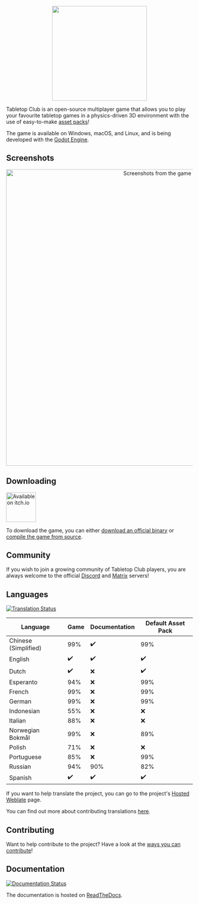 <p align="center">
  <img src="tabletop_club_logo.svg" width="256"><br>
</p>

Tabletop Club is an open-source multiplayer game that allows you to play your
favourite tabletop games in a physics-driven 3D environment with the use of
easy-to-make
[asset packs](https://tabletop-club.readthedocs.io/en/stable/custom_assets/asset_packs/index.html)!

The game is available on Windows, macOS, and Linux, and is being developed with
the [Godot Engine](https://godotengine.org/).

## Screenshots

<p align="center">
  <img src="screenshots.jpg" alt="Screenshots from the game" width="800">
</p>

## Downloading

<p>
  <a href="https://drwhut.itch.io/tabletop-club"><img src="https://static.itch.io/images/badge-color.svg" alt="Available on itch.io" height="80"></a>
</p>

To download the game, you can either
[download an official binary](https://tabletop-club.readthedocs.io/en/stable/general/download/downloading_binaries.html)
or
[compile the game from source](https://tabletop-club.readthedocs.io/en/stable/general/download/compiling_from_source.html).

## Community

If you wish to join a growing community of Tabletop Club players, you are always
welcome to the official [Discord](https://discord.gg/GqYkGV4WwX) and
[Matrix](https://matrix.to/#/#tabletop-club:matrix.org) servers!

## Languages

[![Translation Status](https://hosted.weblate.org/widgets/tabletop-club/-/svg-badge.svg)](https://hosted.weblate.org/engage/tabletop-club/)

Language             | Game               | Documentation      | Default Asset Pack
-------------------- | ------------------ | ------------------ | ------------------
Chinese (Simplified) | 99%                | :heavy_check_mark: | 99%
English              | :heavy_check_mark: | :heavy_check_mark: | :heavy_check_mark:
Dutch                | :heavy_check_mark: | :x:                | :heavy_check_mark:
Esperanto            | 94%                | :x:                | 99%
French               | 99%                | :x:                | 99%
German               | 99%                | :x:                | 99%
Indonesian           | 55%                | :x:                | :x:
Italian              | 88%                | :x:                | :x:
Norwegian Bokmål     | 99%                | :x:                | 89%
Polish               | 71%                | :x:                | :x:
Portuguese           | 85%                | :x:                | 99%
Russian              | 94%                | 90%                | 82%
Spanish              | :heavy_check_mark: | :heavy_check_mark: | :heavy_check_mark:

If you want to help translate the project, you can go to the project's
[Hosted Weblate](https://hosted.weblate.org/engage/tabletop-club/) page.

You can find out more about contributing translations
[here](https://tabletop-club.readthedocs.io/en/stable/general/contributing/ways_to_contribute.html#translating-the-project).

## Contributing

Want to help contribute to the project? Have a look at the
[ways you can contribute](https://tabletop-club.readthedocs.io/en/stable/general/contributing/ways_to_contribute.html)!

## Documentation

[![Documentation Status](https://readthedocs.org/projects/tabletop-club/badge/?version=latest)](https://tabletop-club.readthedocs.io/en/stable/?badge=latest)

The documentation is hosted on [ReadTheDocs](https://tabletop-club.readthedocs.io/en/stable).

